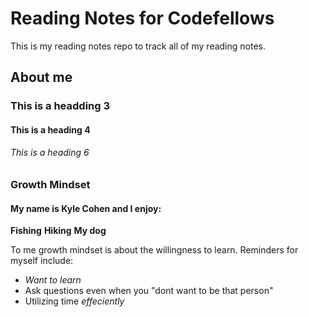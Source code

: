 # Reading Notes for Codefellows

This is my reading notes repo to track all of my reading notes.
## About me
### This is a headding 3
#### This is a heading 4
###### This is a heading 6
###  Growth Mindset





#### My name is Kyle Cohen and I enjoy:

**Fishing**
**Hiking**
**My dog**

To me growth mindset is about the willingness to learn. Reminders for myself include:

- *Want to learn*
- Ask questions even when you "dont want to be that person"
- Utilizing time *effeciently*


